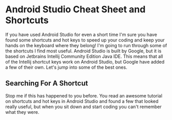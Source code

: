 # Android Studio Cheat Sheet and Shortcuts

If you have used Android Studio for even a short time I'm sure you have found some shortcuts and hot keys to speed up your coding and keep your hands on the keyboard where they belong! I'm going to run through some of the shortcuts I find most useful. Android Studio is built by Google, but it is based on Jetbrains Intellij Community Edition Java IDE. This means that all of the Intellij shortcut keys work on Android Studio, but Google have added a few of their own. Let's jump into some of the best ones.  

## Searching For A Shortcut
Stop me if this has happened to you before. You read an awesome tutorial on shortcuts and hot keys in Android Studio and found a few that looked really useful, but when you sit down and start coding you can't remember what they were. 
